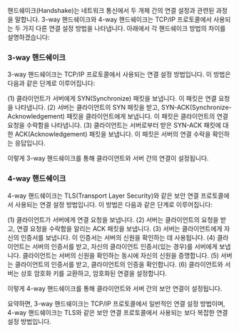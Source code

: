 핸드쉐이크(Handshake)는 네트워크 통신에서 두 개체 간의 연결 설정과 관련된 과정을 말합니다. 3-way 핸드쉐이크와 4-way 핸드쉐이크는 TCP/IP 프로토콜에서 사용되는 두 가지 다른 연결 설정 방법을 나타냅니다. 아래에서 각 핸드쉐이크 방법의 차이를 설명하겠습니다:

### 3-way 핸드쉐이크
   3-way 핸드쉐이크는 TCP/IP 프로토콜에서 사용되는 연결 설정 방법입니다. 이 방법은 다음과 같은 단계로 이루어집니다:

   (1) 클라이언트가 서버에게 SYN(Synchronize) 패킷을 보냅니다. 이 패킷은 연결 요청을 나타냅니다.
   (2) 서버는 클라이언트의 SYN 패킷을 받고, SYN-ACK(Synchronize-Acknowledgement) 패킷을 클라이언트에게 보냅니다. 이 패킷은 클라이언트의 연결 요청을 수락함을 나타냅니다.
   (3) 클라이언트는 서버로부터 받은 SYN-ACK 패킷에 대한 ACK(Acknowledgement) 패킷을 보냅니다. 이 패킷은 서버의 연결 수락을 확인하는 응답입니다.

   이렇게 3-way 핸드쉐이크를 통해 클라이언트와 서버 간의 연결이 설정됩니다.

### 4-way 핸드쉐이크
   4-way 핸드쉐이크는 TLS(Transport Layer Security)와 같은 보안 연결 프로토콜에서 사용되는 연결 설정 방법입니다. 이 방법은 다음과 같은 단계로 이루어집니다:

   (1) 클라이언트가 서버에게 연결 요청을 보냅니다.
   (2) 서버는 클라이언트의 요청을 받고, 연결 요청을 수락함을 알리는 ACK 패킷을 보냅니다.
   (3) 서버는 클라이언트에게 자신의 인증서를 보냅니다. 이 인증서는 서버의 신원을 확인하는 데 사용됩니다.
   (4) 클라이언트는 서버의 인증서를 받고, 자신의 클라이언트 인증서(있는 경우)를 서버에게 보냅니다. 클라이언트는 서버의 신원을 확인하는 동시에 자신의 신원을 증명합니다.
   (5) 서버는 클라이언트의 인증서를 받고, 클라이언트의 인증을 확인합니다.
   (6) 클라이언트와 서버는 상호 암호화 키를 교환하고, 암호화된 연결을 설정합니다.

   이렇게 4-way 핸드쉐이크를 통해 클라이언트와 서버 간의 보안 연결이 설정됩니다.

요약하면, 3-way 핸드쉐이크는 TCP/IP 프로토콜에서 일반적인 연결 설정 방법이며, 4-way 핸드쉐이크는 TLS와 같은 보안 연결 프로토콜에서 사용되는 보다 복잡한 연결 설정 방법입니다.
